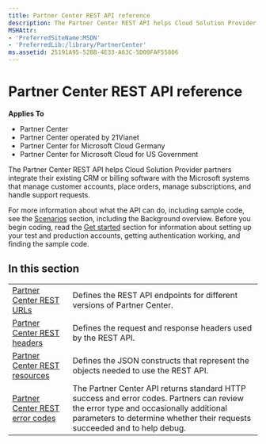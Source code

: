 ```yaml
---
title: Partner Center REST API reference
description: The Partner Center REST API helps Cloud Solution Provider partners integrate their existing CRM or billing software with the Microsoft systems that manage customer accounts, place orders, manage subscriptions, and handle support requests.
MSHAttr:
- 'PreferredSiteName:MSDN'
- 'PreferredLib:/library/PartnerCenter'
ms.assetid: 25191A95-52BB-4E33-A63C-5D00FAF55806
---
```


# Partner Center REST API reference


**Applies To**

-   Partner Center
-   Partner Center operated by 21Vianet
-   Partner Center for Microsoft Cloud Germany
-   Partner Center for Microsoft Cloud for US Government

The Partner Center REST API helps Cloud Solution Provider partners integrate their existing CRM or billing software with the Microsoft systems that manage customer accounts, place orders, manage subscriptions, and handle support requests.

For more information about what the API can do, including sample code, see the [Scenarios](scenarios.md) section, including the Background overview. Before you begin coding, read the [Get started](get-started.md) section for information about setting up your test and production accounts, getting authentication working, and finding the sample code.

## <span id="In_this_section"></span><span id="in_this_section"></span><span id="IN_THIS_SECTION"></span>In this section


|                                                                    |                                                                                                                                                                                                                  |
|--------------------------------------------------------------------|------------------------------------------------------------------------------------------------------------------------------------------------------------------------------------------------------------------|
| [Partner Center REST URLs](partner-center-rest-urls.md)           | Defines the REST API endpoints for different versions of Partner Center.                                                                                                                                         |
| [Partner Center REST headers](headers.md)                         | Defines the request and response headers used by the REST API.                                                                                                                                                   |
| [Partner Center REST resources](partner-center-rest-resources.md) | Defines the JSON constructs that represent the objects needed to use the REST API.                                                                                                                               |
| [Partner Center REST error codes](error-codes.md)                 | The Partner Center API returns standard HTTP success and error codes. Partners can review the error type and occasionally additional parameters to determine whether their requests succeeded and to help debug. |

 

 

 




